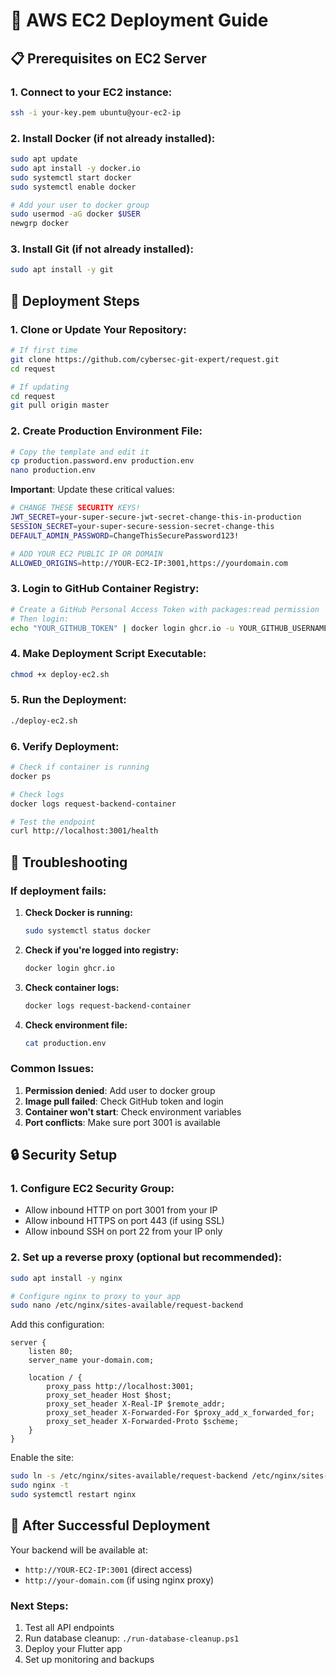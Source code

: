 # 🚀 AWS EC2 Deployment Guide

## 📋 Prerequisites on EC2 Server

### 1. **Connect to your EC2 instance:**
```bash
ssh -i your-key.pem ubuntu@your-ec2-ip
```

### 2. **Install Docker (if not already installed):**
```bash
sudo apt update
sudo apt install -y docker.io
sudo systemctl start docker
sudo systemctl enable docker

# Add your user to docker group
sudo usermod -aG docker $USER
newgrp docker
```

### 3. **Install Git (if not already installed):**
```bash
sudo apt install -y git
```

## 🚢 Deployment Steps

### 1. **Clone or Update Your Repository:**
```bash
# If first time
git clone https://github.com/cybersec-git-expert/request.git
cd request

# If updating
cd request
git pull origin master
```

### 2. **Create Production Environment File:**
```bash
# Copy the template and edit it
cp production.password.env production.env
nano production.env
```

**Important**: Update these critical values:
```bash
# CHANGE THESE SECURITY KEYS!
JWT_SECRET=your-super-secure-jwt-secret-change-this-in-production
SESSION_SECRET=your-super-secure-session-secret-change-this
DEFAULT_ADMIN_PASSWORD=ChangeThisSecurePassword123!

# ADD YOUR EC2 PUBLIC IP OR DOMAIN
ALLOWED_ORIGINS=http://YOUR-EC2-IP:3001,https://yourdomain.com
```

### 3. **Login to GitHub Container Registry:**
```bash
# Create a GitHub Personal Access Token with packages:read permission
# Then login:
echo "YOUR_GITHUB_TOKEN" | docker login ghcr.io -u YOUR_GITHUB_USERNAME --password-stdin
```

### 4. **Make Deployment Script Executable:**
```bash
chmod +x deploy-ec2.sh
```

### 5. **Run the Deployment:**
```bash
./deploy-ec2.sh
```

### 6. **Verify Deployment:**
```bash
# Check if container is running
docker ps

# Check logs
docker logs request-backend-container

# Test the endpoint
curl http://localhost:3001/health
```

## 🔧 Troubleshooting

### If deployment fails:

1. **Check Docker is running:**
   ```bash
   sudo systemctl status docker
   ```

2. **Check if you're logged into registry:**
   ```bash
   docker login ghcr.io
   ```

3. **Check container logs:**
   ```bash
   docker logs request-backend-container
   ```

4. **Check environment file:**
   ```bash
   cat production.env
   ```

### Common Issues:

1. **Permission denied**: Add user to docker group
2. **Image pull failed**: Check GitHub token and login
3. **Container won't start**: Check environment variables
4. **Port conflicts**: Make sure port 3001 is available

## 🔒 Security Setup

### 1. **Configure EC2 Security Group:**
- Allow inbound HTTP on port 3001 from your IP
- Allow inbound HTTPS on port 443 (if using SSL)
- Allow inbound SSH on port 22 from your IP only

### 2. **Set up a reverse proxy (optional but recommended):**
```bash
sudo apt install -y nginx

# Configure nginx to proxy to your app
sudo nano /etc/nginx/sites-available/request-backend
```

Add this configuration:
```nginx
server {
    listen 80;
    server_name your-domain.com;

    location / {
        proxy_pass http://localhost:3001;
        proxy_set_header Host $host;
        proxy_set_header X-Real-IP $remote_addr;
        proxy_set_header X-Forwarded-For $proxy_add_x_forwarded_for;
        proxy_set_header X-Forwarded-Proto $scheme;
    }
}
```

Enable the site:
```bash
sudo ln -s /etc/nginx/sites-available/request-backend /etc/nginx/sites-enabled/
sudo nginx -t
sudo systemctl restart nginx
```

## 🎉 After Successful Deployment

Your backend will be available at:
- `http://YOUR-EC2-IP:3001` (direct access)
- `http://your-domain.com` (if using nginx proxy)

### Next Steps:
1. Test all API endpoints
2. Run database cleanup: `./run-database-cleanup.ps1`
3. Deploy your Flutter app
4. Set up monitoring and backups
